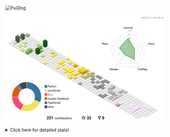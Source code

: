 ![PuQing](https://user-images.githubusercontent.com/27223114/171565019-9a56fae6-b08b-421f-99db-7e830da42371.png)

![](./profile-3d-contrib/profile-season-animate.svg)

<details>
<summary>Click here for detailed stats!</summary>

<!--START_SECTION:waka-->
![Lines of code](https://img.shields.io/badge/From%20Hello%20World%20I%27ve%20Written-715.8%20thousand%20lines%20of%20code-blue)

**🐱 My GitHub Data** 

> 📦 246.2 kB Used in GitHub's Storage 
 > 
> 🏆 78 Contributions in the Year 2023
 > 
> 🚫 Not Opted to Hire
 > 
> 📜 26 Public Repositories 
 > 
> 🔑 28 Private Repositories 
 > 
**I'm an Early 🐤** 

```text
🌞 Morning                284 commits         █████░░░░░░░░░░░░░░░░░░░░   18.73 % 
🌆 Daytime                764 commits         █████████████░░░░░░░░░░░░   50.40 % 
🌃 Evening                211 commits         ███░░░░░░░░░░░░░░░░░░░░░░   13.92 % 
🌙 Night                  257 commits         ████░░░░░░░░░░░░░░░░░░░░░   16.95 % 
```


📊 **This Week I Spent My Time On** 

```text
💬 Programming Languages: 
TeX                      11 hrs 14 mins      █████████████████░░░░░░░░   67.24 % 
C++                      2 hrs 46 mins       ████░░░░░░░░░░░░░░░░░░░░░   16.58 % 
Jupyter Notebook         1 hr 53 mins        ███░░░░░░░░░░░░░░░░░░░░░░   11.29 % 
Other                    18 mins             ░░░░░░░░░░░░░░░░░░░░░░░░░   01.86 % 
YAML                     12 mins             ░░░░░░░░░░░░░░░░░░░░░░░░░   01.26 % 

🔥 Editors: 
VS Code                  14 hrs 49 mins      ██████████████████████░░░   88.71 % 
DataSpell                1 hr 53 mins        ███░░░░░░░░░░░░░░░░░░░░░░   11.29 % 

💻 Operating System: 
WSL                      14 hrs 36 mins      ██████████████████████░░░   87.46 % 
Windows                  1 hr 53 mins        ███░░░░░░░░░░░░░░░░░░░░░░   11.29 % 
Mac                      12 mins             ░░░░░░░░░░░░░░░░░░░░░░░░░   01.26 % 
```


<!--END_SECTION:waka-->
</details>
